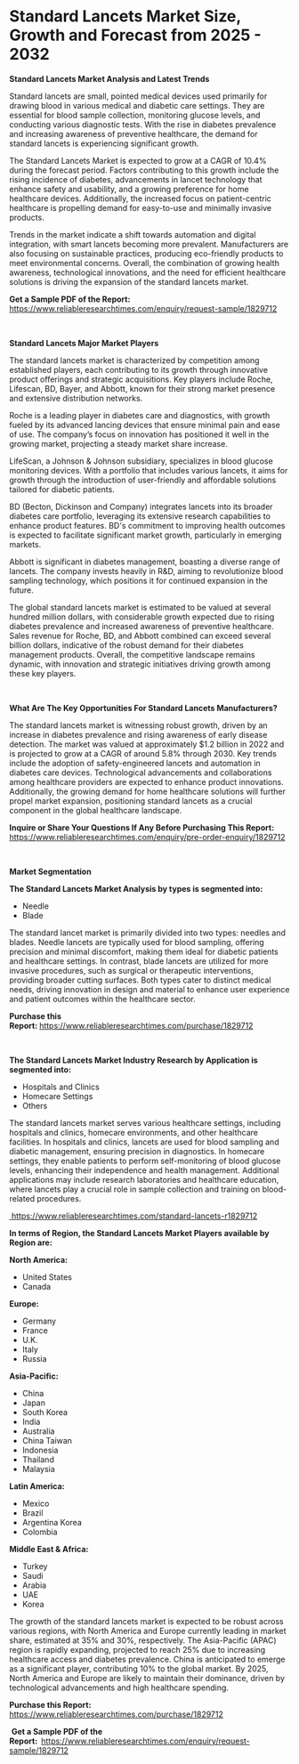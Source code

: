 <p><h1>Standard Lancets Market Size, Growth and Forecast from 2025 - 2032</h1></p><p><strong>Standard Lancets Market Analysis and Latest Trends</strong></p>
<p><p>Standard lancets are small, pointed medical devices used primarily for drawing blood in various medical and diabetic care settings. They are essential for blood sample collection, monitoring glucose levels, and conducting various diagnostic tests. With the rise in diabetes prevalence and increasing awareness of preventive healthcare, the demand for standard lancets is experiencing significant growth.</p><p>The Standard Lancets Market is expected to grow at a CAGR of 10.4% during the forecast period. Factors contributing to this growth include the rising incidence of diabetes, advancements in lancet technology that enhance safety and usability, and a growing preference for home healthcare devices. Additionally, the increased focus on patient-centric healthcare is propelling demand for easy-to-use and minimally invasive products.</p><p>Trends in the market indicate a shift towards automation and digital integration, with smart lancets becoming more prevalent. Manufacturers are also focusing on sustainable practices, producing eco-friendly products to meet environmental concerns. Overall, the combination of growing health awareness, technological innovations, and the need for efficient healthcare solutions is driving the expansion of the standard lancets market.</p></p>
<p><strong>Get a Sample PDF of the Report:&nbsp;</strong> <a href="https://www.reliableresearchtimes.com/enquiry/request-sample/1829712?utm_campaign=2464&utm_medium=2&utm_source=Github&utm_content=ia&utm_term=14042025&utm_id=standard-lancets">https://www.reliableresearchtimes.com/enquiry/request-sample/1829712</a></p>
<p>&nbsp;</p>
<p><strong>Standard Lancets Major Market Players</strong></p>
<p><p>The standard lancets market is characterized by competition among established players, each contributing to its growth through innovative product offerings and strategic acquisitions. Key players include Roche, Lifescan, BD, Bayer, and Abbott, known for their strong market presence and extensive distribution networks.</p><p>Roche is a leading player in diabetes care and diagnostics, with growth fueled by its advanced lancing devices that ensure minimal pain and ease of use. The company’s focus on innovation has positioned it well in the growing market, projecting a steady market share increase.</p><p>LifeScan, a Johnson & Johnson subsidiary, specializes in blood glucose monitoring devices. With a portfolio that includes various lancets, it aims for growth through the introduction of user-friendly and affordable solutions tailored for diabetic patients.</p><p>BD (Becton, Dickinson and Company) integrates lancets into its broader diabetes care portfolio, leveraging its extensive research capabilities to enhance product features. BD's commitment to improving health outcomes is expected to facilitate significant market growth, particularly in emerging markets.</p><p>Abbott is significant in diabetes management, boasting a diverse range of lancets. The company invests heavily in R&D, aiming to revolutionize blood sampling technology, which positions it for continued expansion in the future.</p><p>The global standard lancets market is estimated to be valued at several hundred million dollars, with considerable growth expected due to rising diabetes prevalence and increased awareness of preventive healthcare. Sales revenue for Roche, BD, and Abbott combined can exceed several billion dollars, indicative of the robust demand for their diabetes management products. Overall, the competitive landscape remains dynamic, with innovation and strategic initiatives driving growth among these key players.</p></p>
<p>&nbsp;</p>
<p><strong>What Are The Key Opportunities For Standard Lancets Manufacturers?</strong></p>
<p><p>The standard lancets market is witnessing robust growth, driven by an increase in diabetes prevalence and rising awareness of early disease detection. The market was valued at approximately $1.2 billion in 2022 and is projected to grow at a CAGR of around 5.8% through 2030. Key trends include the adoption of safety-engineered lancets and automation in diabetes care devices. Technological advancements and collaborations among healthcare providers are expected to enhance product innovations. Additionally, the growing demand for home healthcare solutions will further propel market expansion, positioning standard lancets as a crucial component in the global healthcare landscape.</p></p>
<p><strong>Inquire or Share Your Questions If Any Before Purchasing This Report:</strong> <a href="https://www.reliableresearchtimes.com/enquiry/pre-order-enquiry/1829712?utm_campaign=2464&utm_medium=2&utm_source=Github&utm_content=ia&utm_term=14042025&utm_id=standard-lancets">https://www.reliableresearchtimes.com/enquiry/pre-order-enquiry/1829712</a></p>
<p>&nbsp;</p>
<p><strong>Market Segmentation</strong></p>
<p><strong>The Standard Lancets Market Analysis by types is segmented into:</strong></p>
<p><ul><li>Needle</li><li>Blade</li></ul></p>
<p><p>The standard lancet market is primarily divided into two types: needles and blades. Needle lancets are typically used for blood sampling, offering precision and minimal discomfort, making them ideal for diabetic patients and healthcare settings. In contrast, blade lancets are utilized for more invasive procedures, such as surgical or therapeutic interventions, providing broader cutting surfaces. Both types cater to distinct medical needs, driving innovation in design and material to enhance user experience and patient outcomes within the healthcare sector.</p></p>
<p><strong>Purchase this Report:&nbsp;</strong><a href="https://www.reliableresearchtimes.com/purchase/1829712?utm_campaign=2464&utm_medium=2&utm_source=Github&utm_content=ia&utm_term=14042025&utm_id=standard-lancets">https://www.reliableresearchtimes.com/purchase/1829712</a></p>
<p>&nbsp;</p>
<p><strong>The Standard Lancets Market Industry Research by Application is segmented into:</strong></p>
<p><ul><li>Hospitals and Clinics</li><li>Homecare Settings</li><li>Others</li></ul></p>
<p><p>The standard lancets market serves various healthcare settings, including hospitals and clinics, homecare environments, and other healthcare facilities. In hospitals and clinics, lancets are used for blood sampling and diabetic management, ensuring precision in diagnostics. In homecare settings, they enable patients to perform self-monitoring of blood glucose levels, enhancing their independence and health management. Additional applications may include research laboratories and healthcare education, where lancets play a crucial role in sample collection and training on blood-related procedures.</p></p>
<p><a href="https://www.reliableresearchtimes.com/standard-lancets-r1829712?utm_campaign=2464&utm_medium=2&utm_source=Github&utm_content=ia&utm_term=14042025&utm_id=standard-lancets">&nbsp;https://www.reliableresearchtimes.com/standard-lancets-r1829712</a></p>
<p><strong>In terms of Region, the Standard Lancets Market Players available by Region are:</strong></p>
<p>
    <p> <strong> North America: </strong>
        <ul>
            <li>United States</li>
            <li>Canada</li>
        </ul>
        </p> 
    <p> <strong> Europe: </strong>
        <ul>
            <li>Germany</li>
            <li>France</li>
            <li>U.K.</li>
            <li>Italy</li>
            <li>Russia</li>
        </ul>
        </p> 
    <p> <strong> Asia-Pacific: </strong>
        <ul>
            <li>China</li>
            <li>Japan</li>
            <li>South Korea</li>
            <li>India</li>
            <li>Australia</li>
            <li>China Taiwan</li>
            <li>Indonesia</li>
            <li>Thailand</li>
            <li>Malaysia</li>
        </ul>
        </p> 
    <p> <strong> Latin America: </strong>
        <ul>
            <li>Mexico</li>
            <li>Brazil</li>
            <li>Argentina Korea</li>
            <li>Colombia</li>
        </ul>
        </p> 
    <p> <strong> Middle East & Africa: </strong>
        <ul>
            <li>Turkey</li>
            <li>Saudi</li>
            <li>Arabia</li>
            <li>UAE</li>
            <li>Korea</li>
        </ul>
    </p>
    </p>
<p><p>The growth of the standard lancets market is expected to be robust across various regions, with North America and Europe currently leading in market share, estimated at 35% and 30%, respectively. The Asia-Pacific (APAC) region is rapidly expanding, projected to reach 25% due to increasing healthcare access and diabetes prevalence. China is anticipated to emerge as a significant player, contributing 10% to the global market. By 2025, North America and Europe are likely to maintain their dominance, driven by technological advancements and high healthcare spending.</p></p>
<p><strong>Purchase this Report: </strong><a href="https://www.reliableresearchtimes.com/purchase/1829712?utm_campaign=2464&utm_medium=2&utm_source=Github&utm_content=ia&utm_term=14042025&utm_id=standard-lancets">https://www.reliableresearchtimes.com/purchase/1829712</a></p>
<p>&nbsp;<strong>Get a Sample PDF of the Report:&nbsp;&nbsp;</strong><a href="https://www.reliableresearchtimes.com/enquiry/request-sample/1829712?utm_campaign=2464&utm_medium=2&utm_source=Github&utm_content=ia&utm_term=14042025&utm_id=standard-lancets">https://www.reliableresearchtimes.com/enquiry/request-sample/1829712</a></p>
<p><strong></strong></p>
<p><p></p><p></p><p></p></p>